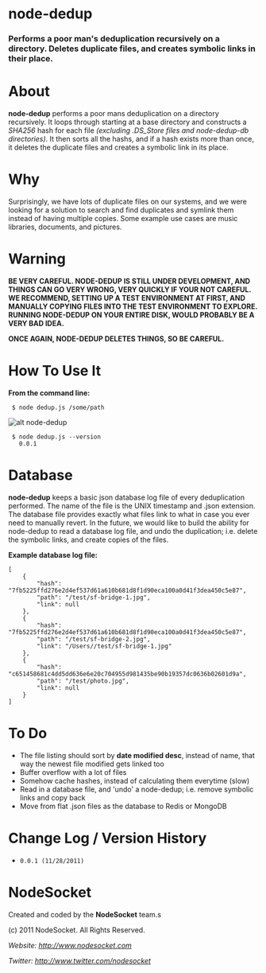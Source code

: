 node-dedup
===========

### Performs a poor man's deduplication recursively on a directory. Deletes duplicate files, and creates symbolic links in their place.

About
========

**node-dedup** performs a poor mans deduplication on a directory recursively. It loops through starting at a base directory and constructs a *SHA256* hash for each file *(excluding .DS_Store files and node-dedup-db directories)*. It then sorts all the hashs, and if a hash exists more than once, it deletes the duplicate files and creates a symbolic link in its place.

Why
========

Surprisingly, we have lots of duplicate files on our systems, and we were looking for a solution to search and find duplicates and symlink them instead of having multiple copies. Some example use cases are music libraries, documents, and pictures.


Warning
============

**BE VERY CAREFUL. NODE-DEDUP IS STILL UNDER DEVELOPMENT, AND THINGS CAN GO VERY WRONG, VERY QUICKLY IF YOUR NOT CAREFUL. WE RECOMMEND, SETTING UP A TEST ENVIRONMENT AT FIRST, AND MANUALLY COPYING FILES INTO THE TEST ENVIRONMENT TO EXPLORE. RUNNING NODE-DEDUP ON YOUR ENTIRE DISK, WOULD PROBABLY BE A VERY BAD IDEA.**


**ONCE AGAIN, NODE-DEDUP DELETES THINGS, SO BE CAREFUL.**


How To Use It
========

**From the command line:**

     $ node dedup.js /some/path

![alt node-dedup](http://i.imgur.com/Svc2S.png "node-dedup")

     $ node dedup.js --version
       0.0.1

Database
=========

**node-dedup** keeps a basic json database log file of every deduplication performed. The name of the file is the UNIX timestamp and .json extension. The database file provides exactly what files link to what in case you ever need to manually revert. In the future, we would like to build the ability for node-dedup to read a database log file, and undo the duplication; i.e. delete the symbolic links, and create copies of the files.

**Example database log file:**

    [
        {
            "hash": "7fb5225ffd276e2d4ef537d61a610b681d8f1d90eca100a0d41f3dea450c5e87",
            "path": "/test/sf-bridge-1.jpg",
            "link": null
        },
        {
            "hash": "7fb5225ffd276e2d4ef537d61a610b681d8f1d90eca100a0d41f3dea450c5e87",
            "path": "/test/sf-bridge-2.jpg",
            "link": "/Users//test/sf-bridge-1.jpg"
        },
        {
            "hash": "c651458681c4dd5dd636e6e20c704955d981435be90b19357dc0636b02601d9a",
            "path": "/test/photo.jpg",
            "link": null
        }
    ]


To Do
===========

 *    The file listing should sort by **date modified desc**, instead of name, that way the newest file modified gets linked too
 *    Buffer overflow with a lot of files
 *    Somehow cache hashes, instead of calculating them everytime (slow)
 *    Read in a database file, and 'undo' a node-dedup; i.e. remove symbolic links and copy back
 *    Move from flat .json files as the database to Redis or MongoDB

Change Log / Version History
===========

*     0.0.1 (11/28/2011)

NodeSocket
============

Created and coded by the **NodeSocket** team.s

(c) 2011 NodeSocket. All Rights Reserved.

_Website: <http://www.nodesocket.com>_

_Twitter: <http://www.twitter.com/nodesocket>_